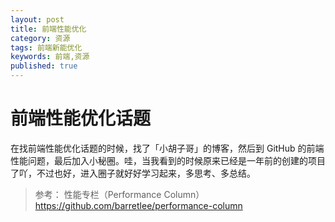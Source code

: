 ```yaml
---
layout: post
title: 前端性能优化
category: 资源
tags: 前端新能优化
keywords: 前端,资源
published: true
---
```


# 前端性能优化话题

在找前端性能优化话题的时候，找了「小胡子哥」的博客，然后到 GitHub 的前端性能问题，最后加入小秘圈。哇，当我看到的时候原来已经是一年前的创建的项目了吖，不过也好，进入圈子就好好学习起来，多思考、多总结。


>
> 参考： 性能专栏（Performance Column）https://github.com/barretlee/performance-column

